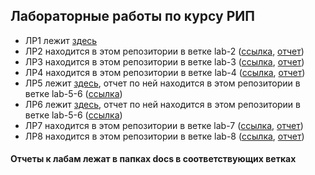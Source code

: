 ## Лабораторные работы по курсу РИП

* ЛР1 лежит [здесь](https://github.com/crueltycute/my-trello/tree/mind-map)
* ЛР2 находится в этом репозитории в ветке lab-2 ([ссылка](https://github.com/crueltycute/WEB-fall-2019/tree/lab-2), [отчет](https://github.com/crueltycute/WEB-fall-2019/blob/lab-2/docs/report.pdf))
* ЛР3 находится в этом репозитории в ветке lab-3 ([ссылка](https://github.com/crueltycute/WEB-fall-2019/tree/lab-3), [отчет](https://github.com/crueltycute/WEB-fall-2019/blob/lab-3/docs/report.pdf))
* ЛР4 находится в этом репозитории в ветке lab-4 ([ссылка](https://github.com/crueltycute/WEB-fall-2019/tree/lab-4), [отчет](https://github.com/crueltycute/WEB-fall-2019/blob/lab-4/docs/report.pdf))
* ЛР5 лежит [здесь](https://github.com/crueltycute/tp-1-sem/tree/WEB), отчет по ней находится в этом репозитории в ветке lab-5-6 ([ссылка](https://github.com/crueltycute/WEB-fall-2019/blob/lab-5-6/docs/РИП%20ЛР5%20отчет.pdf))
* ЛР6 лежит [здесь](https://github.com/crueltycute/tp-1-sem/tree/WEB), отчет по ней находится в этом репозитории в ветке lab-5-6 ([ссылка](https://github.com/crueltycute/WEB-fall-2019/blob/lab-5-6/docs/РИП%20ЛР6%20отчет.pdf))
* ЛР7 находится в этом репозитории в ветке lab-7 ([ссылка](https://github.com/crueltycute/WEB-fall-2019/tree/lab-7), [отчет](https://github.com/crueltycute/WEB-fall-2019/blob/lab-7/docs/РИП%20ЛР7%20отчет.pdf))
* ЛР8 находится в этом репозитории в ветке lab-8 ([ссылка](https://github.com/crueltycute/WEB-fall-2019/tree/lab-8), [отчет](https://github.com/crueltycute/WEB-fall-2019/blob/lab-8/docs/РИП%20ЛР8%20отчет.pdf))

#### Отчеты к лабам лежат в папках docs в соответствующих ветках
